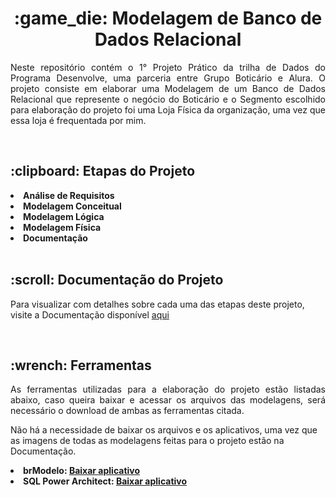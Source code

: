 <h1 align="center"> :game_die: Modelagem de Banco de Dados Relacional </h1>

<p align="justify">
  Neste repositório contém o 1° Projeto Prático da trilha de Dados do Programa Desenvolve, uma parceria entre Grupo Boticário e Alura. O projeto consiste em elaborar uma Modelagem de um Banco de Dados Relacional que represente o negócio do Boticário e o Segmento escolhido para elaboração do projeto foi uma Loja Física da organização, uma vez que essa loja é frequentada por mim.  
</p>
<br>

<h2 align="left"> :clipboard: Etapas do Projeto </h2>

<li> <b> Análise de Requisitos </b> </li>
<li> <b> Modelagem Conceitual </b> </li>
<li> <b> Modelagem Lógica </b> </li>
<li> <b> Modelagem Física </b> </li>
<li> <b> Documentação </b> </li>

<br>
<h2 align="left"> :scroll: Documentação do Projeto </h2>
</p> Para visualizar com detalhes sobre cada uma das etapas deste projeto, visite a Documentação disponível <a href="https://docs.google.com/document/d/15W-oSyM09oW6cx91w14CAITR01cezmqGAayEa8dECy4/edit"> aqui </a></p>

<br>
<h2 align="left"> :wrench: Ferramentas </h2>

<p align="justify"> 
As ferramentas utilizadas para a elaboração do projeto estão listadas abaixo, caso queira baixar e acessar os arquivos das modelagens, será necessário o download de ambas as ferramentas citada.

  
  Não há a necessidade de baixar os arquivos e os aplicativos, uma vez que as imagens de todas as modelagens feitas para o projeto estão na Documentação.
  
  
  <li> <b> brModelo: <a href=https://sourceforge.net/projects/brmodelo/> Baixar aplicativo </a> </b></li>
  <li> <b> SQL Power Architect:  <a href=https://bestofbi.com/architect-download/> Baixar aplicativo </a> </b> </li>
</p>
